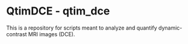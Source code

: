 # QtimDCE - qtim_dce
This is a repository for scripts meant to analyze and quantify dynamic-contrast MRI images (DCE).
